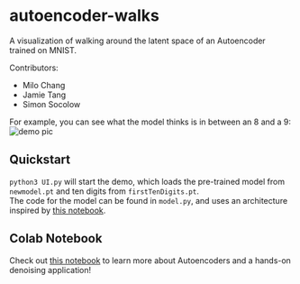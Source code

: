 # autoencoder-walks

A visualization of walking around the latent space of an Autoencoder trained on MNIST.  

Contributors:
- Milo Chang
- Jamie Tang
- Simon Socolow
  
For example, you can see what the model thinks is in between an 8 and a 9:  ![demo pic](https://raw.githubusercontent.com/ssocolow/autoencoder-walks/main/demo.png)  

## Quickstart
`python3 UI.py` will start the demo, which loads the pre-trained model from `newmodel.pt` and ten digits from `firstTenDigits.pt`.  
The code for the model can be found in `model.py`, and uses an architecture inspired by [this notebook](https://www.eecs.qmul.ac.uk/~sgg/_ECS795P_/papers/WK07-8_PyTorch_Tutorial2.html).

## Colab Notebook
Check out [this notebook](https://colab.research.google.com/drive/1d6SCKH-AVXe5JO0dLGqVVMnzxSvtHRE1?usp=sharing) to learn more about Autoencoders and a hands-on denoising application!
